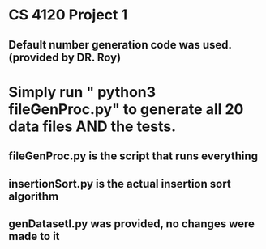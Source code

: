 # CS 4120 Project 1 

## Default number generation code was used. (provided by DR. Roy)

# Simply run " python3 fileGenProc.py" to generate all 20 data files AND the tests.

## fileGenProc.py is the script that runs everything

## insertionSort.py is the actual insertion sort algorithm

## genDatasetl.py was provided, no changes were made to it